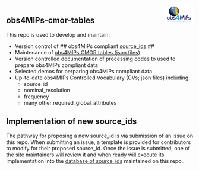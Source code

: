 <img src="assets/imgs/obs4MIPsRLogo.png" width="15%" height="15%" align="right" />

## obs4MIPs-cmor-tables ##

This repo is used to develop and maintain:

- Version control of ## obs4MIPs compliant [source_ids](https://github.com/PCMDI/obs4MIPs-cmor-tables/blob/master/obs4MIPs_source_id.json) ##
- Maintenance of [obs4MIPs CMOR tables (json files)](https://github.com/PCMDI/obs4MIPs-cmor-tables/tree/master/Tables)
- Version controlled documentation of processing codes to used to prepare obs4MIPs compliant data
- Selected demos for perparing obs4MIPs compliant data
- Up-to-date obs4MIPs Controlled Vocabulary (CVs; json files) including: 
    - source_id
    - nominal_resolution
    - frequency
    - many other required_global_attributes 

## Implementation of new source_ids 

The pathway for proposing a new source_id is via submission of an issue on this repo. When submitting an issue, a template is provided for contributors to modify for their proposed source_id.  Once the issue is submitted, one of the site maintainers will review it and when ready will execute its implementation into the [database of source_ids](https://github.com/PCMDI/obs4MIPs-cmor-tables/blob/master/obs4MIPs_source_id.json) maintained on this repo.. 
